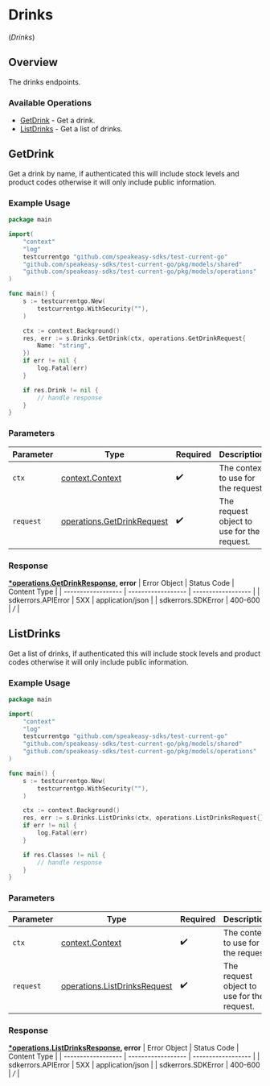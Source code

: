 # Drinks
(*Drinks*)

## Overview

The drinks endpoints.

### Available Operations

* [GetDrink](#getdrink) - Get a drink.
* [ListDrinks](#listdrinks) - Get a list of drinks.

## GetDrink

Get a drink by name, if authenticated this will include stock levels and product codes otherwise it will only include public information.

### Example Usage

```go
package main

import(
	"context"
	"log"
	testcurrentgo "github.com/speakeasy-sdks/test-current-go"
	"github.com/speakeasy-sdks/test-current-go/pkg/models/shared"
	"github.com/speakeasy-sdks/test-current-go/pkg/models/operations"
)

func main() {
    s := testcurrentgo.New(
        testcurrentgo.WithSecurity(""),
    )

    ctx := context.Background()
    res, err := s.Drinks.GetDrink(ctx, operations.GetDrinkRequest{
        Name: "string",
    })
    if err != nil {
        log.Fatal(err)
    }

    if res.Drink != nil {
        // handle response
    }
}
```

### Parameters

| Parameter                                                                    | Type                                                                         | Required                                                                     | Description                                                                  |
| ---------------------------------------------------------------------------- | ---------------------------------------------------------------------------- | ---------------------------------------------------------------------------- | ---------------------------------------------------------------------------- |
| `ctx`                                                                        | [context.Context](https://pkg.go.dev/context#Context)                        | :heavy_check_mark:                                                           | The context to use for the request.                                          |
| `request`                                                                    | [operations.GetDrinkRequest](../../pkg/models/operations/getdrinkrequest.md) | :heavy_check_mark:                                                           | The request object to use for the request.                                   |


### Response

**[*operations.GetDrinkResponse](../../pkg/models/operations/getdrinkresponse.md), error**
| Error Object       | Status Code        | Content Type       |
| ------------------ | ------------------ | ------------------ |
| sdkerrors.APIError | 5XX                | application/json   |
| sdkerrors.SDKError | 400-600            | */*                |

## ListDrinks

Get a list of drinks, if authenticated this will include stock levels and product codes otherwise it will only include public information.

### Example Usage

```go
package main

import(
	"context"
	"log"
	testcurrentgo "github.com/speakeasy-sdks/test-current-go"
	"github.com/speakeasy-sdks/test-current-go/pkg/models/shared"
	"github.com/speakeasy-sdks/test-current-go/pkg/models/operations"
)

func main() {
    s := testcurrentgo.New(
        testcurrentgo.WithSecurity(""),
    )

    ctx := context.Background()
    res, err := s.Drinks.ListDrinks(ctx, operations.ListDrinksRequest{})
    if err != nil {
        log.Fatal(err)
    }

    if res.Classes != nil {
        // handle response
    }
}
```

### Parameters

| Parameter                                                                        | Type                                                                             | Required                                                                         | Description                                                                      |
| -------------------------------------------------------------------------------- | -------------------------------------------------------------------------------- | -------------------------------------------------------------------------------- | -------------------------------------------------------------------------------- |
| `ctx`                                                                            | [context.Context](https://pkg.go.dev/context#Context)                            | :heavy_check_mark:                                                               | The context to use for the request.                                              |
| `request`                                                                        | [operations.ListDrinksRequest](../../pkg/models/operations/listdrinksrequest.md) | :heavy_check_mark:                                                               | The request object to use for the request.                                       |


### Response

**[*operations.ListDrinksResponse](../../pkg/models/operations/listdrinksresponse.md), error**
| Error Object       | Status Code        | Content Type       |
| ------------------ | ------------------ | ------------------ |
| sdkerrors.APIError | 5XX                | application/json   |
| sdkerrors.SDKError | 400-600            | */*                |
